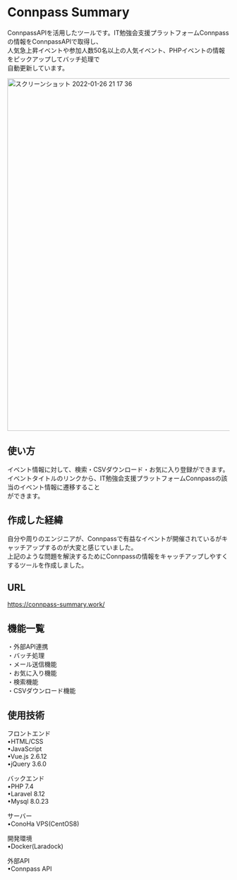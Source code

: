 # Connpass Summary

ConnpassAPIを活用したツールです。IT勉強会支援プラットフォームConnpassの情報をConnpassAPIで取得し、  
人気急上昇イベントや参加人数50名以上の人気イベント、PHPイベントの情報をピックアップしてバッチ処理で  
自動更新しています。  

<img width="800" alt="スクリーンショット 2022-01-26 21 17 36" src="https://user-images.githubusercontent.com/66733811/151169156-256c452a-5bcc-41a6-9940-abfa867db8ff.png">

## 使い方
イベント情報に対して、検索・CSVダウンロード・お気に入り登録ができます。   
イベントタイトルのリンクから、IT勉強会支援プラットフォームConnpassの該当のイベント情報に遷移すること  
ができます。

## 作成した経緯

自分や周りのエンジニアが、Connpassで有益なイベントが開催されているがキャッチアップするのが大変と感じていました。  
上記のような問題を解決するためにConnpassの情報をキャッチアップしやすくするツールを作成しました。  


## URL
https://connpass-summary.work/  


## 機能一覧
・外部API連携  
・バッチ処理  
・メール送信機能  
・お気に入り機能  
・検索機能  
・CSVダウンロード機能

## 使用技術
フロントエンド  
•HTML/CSS  
•JavaScript  
•Vue.js 2.6.12  
•jQuery 3.6.0  

バックエンド  
•PHP 7.4  
•Laravel 8.12  
•Mysql 8.0.23  

サーバー  
•ConoHa VPS(CentOS8)  

開発環境  
•Docker(Laradock)  

外部API  
•Connpass API 
